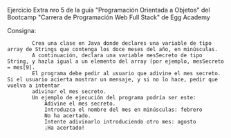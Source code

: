 Ejercicio Extra nro 5 de la guía "Programación Orientada a Objetos" del Bootcamp "Carrera de Programación Web Full Stack" de Egg Academy

Consigna:

			Crea una clase en Java donde declares una variable de tipo array de Strings que contenga los doce meses del año, en minúsculas.
			A continuación, declara una variable mesSecreto de tipo String, y hazla igual a un elemento del array (por ejemplo, mesSecreto = mes[9].
			El programa debe pedir al usuario que adivine el mes secreto. Si el usuario acierta mostrar un mensaje, y si no lo hace, pedir que vuelva a intentar 
			adivinar el mes secreto.
			Un ejemplo de ejecución del programa podría ser este:
				Adivine el mes secreto.
				Introduzca el nombre del mes en minúsculas: febrero
				No ha acertado. 
				Intente adivinarlo introduciendo otro mes: agosto
				¡Ha acertado!
